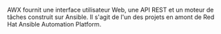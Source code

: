 AWX fournit une interface utilisateur Web, une API REST et un moteur de tâches construit sur Ansible. Il s'agit de l'un des projets en amont de Red Hat Ansible Automation Platform.